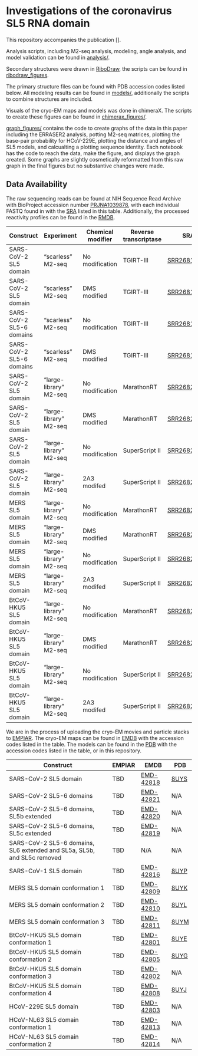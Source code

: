 # Investigations of the coronavirus SL5 RNA domain

This repository accompanies the publication [].

Analysis scripts, including M2-seq analysis, modeling, angle analysis, and model validation can be found in [analysis/](analysis).

Secondary structures were drawn in [RiboDraw](https://github.com/ribokit/RiboDraw), the scripts can be found in [ribodraw_figures](ribodraw_figures).

The primary structure files can be found with PDB accession codes listed below. All modeling results can be found in [models/](models), additionally the scripts to combine structures are included. 

Visuals of the cryo-EM maps and models was done in chimeraX. The scripts to create these figures can be found in [chimerax_figures/](chimerax_figures).

[graph_figures/](graph_figures) contains the code to create graphs of the data in this paper including the ERRASER2 analysis, potting M2-seq matrices, plotting the base-pair probability for HCoV-229E, plotting the distance and angles of SL5 models, and calcualting a plotting sequence identity. Each notebook has the code to reach the data, make the figure, and displays the graph created. Some graphs are slightly cosmetically reformatted from this raw graph in the final figures but no substantive changes were made.

##  Data Availability

The raw sequencing reads can be found at NIH Sequence Read Archive with BioProject accession number [PRJNA1039878](https://www.ncbi.nlm.nih.gov/bioproject/PRJNA1039878), with each individual FASTQ found in with the [SRA](https://www.ncbi.nlm.nih.gov/sra) listed in this table. Additionally, the processed reactivity profiles can be found in the [RMDB](https://rmdb.stanford.edu/).

| Construct                | Experiment             | Chemical modifier | Reverse transcriptase | SRA         | RMDB                                                         |
| ------------------------ | ---------------------- | ----------------- | --------------------- | ----------- | ------------------------------------------------------------ |
| SARS-CoV-2 SL5 domain    | “scarless” M2-seq      | No modification   | TGIRT-III             | [SRR26810680](https://www.ncbi.nlm.nih.gov/sra/SRX22507801[accn]) | [COVSL5_NOM_0002](https://rmdb.stanford.edu/detail/COVSL5_NOM_0002) |
| SARS-CoV-2 SL5 domain    | “scarless” M2-seq      | DMS modified      | TGIRT-III             | [SRR26810681](https://www.ncbi.nlm.nih.gov/sra/SRX22507800[accn]) | [COVSL5_DMS_0002](https://rmdb.stanford.edu/detail/COVSL5_DMS_0002) |
| SARS-CoV-2 SL5-6 domains | “scarless” M2-seq      | No modification   | TGIRT-III             | [SRR26810682](https://www.ncbi.nlm.nih.gov/sra/SRX22507799[accn]) | [COVSL5_NOM_0001](https://rmdb.stanford.edu/detail/COVSL5_NOM_0001) |
| SARS-CoV-2 SL5-6 domains | “scarless” M2-seq      | DMS modified      | TGIRT-III             | [SRR26810683](https://www.ncbi.nlm.nih.gov/sra/SRX22507798[accn]) | [COVSL5_DMS_0001](https://rmdb.stanford.edu/detail/COVSL5_DMS_0001) |
| SARS-CoV-2 SL5 domain    | “large-library” M2-seq | No modification   | MarathonRT            | [SRR26827601](https://www.ncbi.nlm.nih.gov/sra/SRX22524118[accn]) | [SL5CV2_NOM_0001](https://rmdb.stanford.edu/detail/SL5CV2_NOM_0001) |
| SARS-CoV-2 SL5 domain    | “large-library” M2-seq | DMS modified      | MarathonRT            | [SRR26827601](https://www.ncbi.nlm.nih.gov/sra/SRX22524118[accn]) | [SL5CV2_DMS_0001](https://rmdb.stanford.edu/detail/SL5CV2_DMS_0001) |
| SARS-CoV-2 SL5 domain    | “large-library” M2-seq | No modification   | SuperScript II        | [SRR26827601](https://www.ncbi.nlm.nih.gov/sra/SRX22524118[accn]) | [SL5CV2_NOM_0002](https://rmdb.stanford.edu/detail/SL5CV2_NOM_0002) |
| SARS-CoV-2 SL5 domain    | “large-library” M2-seq | 2A3 modifed       | SuperScript II        | [SRR26827601](https://www.ncbi.nlm.nih.gov/sra/SRX22524118[accn]) | [SL5CV2_2A3_0001](https://rmdb.stanford.edu/detail/SL5CV2_2A3_0001) |
| MERS SL5 domain          | “large-library” M2-seq | No modification   | MarathonRT            | [SRR26827601](https://www.ncbi.nlm.nih.gov/sra/SRX22524118[accn]) | [SL5MER_NOM_0001](https://rmdb.stanford.edu/detail/SL5MER_NOM_0001) |
| MERS SL5 domain          | “large-library” M2-seq | DMS modified      | MarathonRT            | [SRR26827601](https://www.ncbi.nlm.nih.gov/sra/SRX22524118[accn]) | [SL5MER_DMS_0001](https://rmdb.stanford.edu/detail/SL5MER_DMS_0001) |
| MERS SL5 domain          | “large-library” M2-seq | No modification   | SuperScript II        | [SRR26827601](https://www.ncbi.nlm.nih.gov/sra/SRX22524118[accn]) | [SL5MER_NOM_0002](https://rmdb.stanford.edu/detail/SL5MER_NOM_0002) |
| MERS SL5 domain          | “large-library” M2-seq | 2A3 modifed       | SuperScript II        | [SRR26827601](https://www.ncbi.nlm.nih.gov/sra/SRX22524118[accn]) | [SL5MER_2A3_0001](https://rmdb.stanford.edu/detail/SL5MER_2A3_0001) |
| BtCoV-HKU5 SL5 domain    | “large-library” M2-seq | No modification   | MarathonRT            | [SRR26827601](https://www.ncbi.nlm.nih.gov/sra/SRX22524118[accn]) | [SL5HKU_NOM_0001](https://rmdb.stanford.edu/detail/SL5HKU_NOM_0001) |
| BtCoV-HKU5 SL5 domain    | “large-library” M2-seq | DMS modified      | MarathonRT            | [SRR26827601](https://www.ncbi.nlm.nih.gov/sra/SRX22524118[accn]) | [SL5HKU_DMS_0001](https://rmdb.stanford.edu/detail/SL5HKU_DMS_0001) |
| BtCoV-HKU5 SL5 domain    | “large-library” M2-seq | No modification   | SuperScript II        | [SRR26827601](https://www.ncbi.nlm.nih.gov/sra/SRX22524118[accn]) | [SL5HKU_NOM_0002](https://rmdb.stanford.edu/detail/SL5HKU_NOM_0002) |
| BtCoV-HKU5 SL5 domain    | “large-library” M2-seq | 2A3 modifed       | SuperScript II        | [SRR26827601](https://www.ncbi.nlm.nih.gov/sra/SRX22524118[accn]) | [SL5HKU_2A3_0001](https://rmdb.stanford.edu/detail/SL5HKU_2A3_0001) |

We are in the process of uploading the cryo-EM movies and particle stacks to [EMPIAR](https://www.ebi.ac.uk/empiar/). The cryo-EM maps can be found in [EMDB](https://www.ebi.ac.uk/emdb/) with the accession codes listed in the table. The models can be found in the [PDB](https://www.rcsb.org/) with the accession codes listed in the table, or in this repository.

| Construct                                                    | EMPIAR | EMDB                                              | PDB                                         |
| ------------------------------------------------------------ | ------ | ------------------------------------------------- | ------------------------------------------- |
| SARS-CoV-2 SL5 domain                                        | TBD    | [EMD-42818](https://www.ebi.ac.uk/emdb/EMD-42818) | [8UYS](https://www.rcsb.org/structure/8uys) |
| SARS-CoV-2 SL5-6 domains                                     | TBD    | [EMD-42821](https://www.ebi.ac.uk/emdb/EMD-42821) | N/A                                         |
| SARS-CoV-2 SL5-6 domains, SL5b extended                      | TBD    | [EMD-42820](https://www.ebi.ac.uk/emdb/EMD-42820) | N/A                                         |
| SARS-CoV-2 SL5-6 domains, SL5c extended                      | TBD    | [EMD-42819](https://www.ebi.ac.uk/emdb/EMD-42819) | N/A                                         |
| SARS-CoV-2 SL5-6 domains, SL6 extended and SL5a, SL5b, and SL5c removed | TBD    | N/A                                               | N/A                                         |
| SARS-CoV-1 SL5 domain                                        | TBD    | [EMD-42816](https://www.ebi.ac.uk/emdb/EMD-42816) | [8UYP](https://www.rcsb.org/structure/8uyp) |
| MERS SL5 domain conformation 1                               | TBD    | [EMD-42809](https://www.ebi.ac.uk/emdb/EMD-42809) | [8UYK](https://www.rcsb.org/structure/8uyk) |
| MERS SL5 domain conformation 2                               | TBD    | [EMD-42810](https://www.ebi.ac.uk/emdb/EMD-42810) | [8UYL](https://www.rcsb.org/structure/8uyl) |
| MERS SL5 domain conformation 3                               | TBD    | [EMD-42811](https://www.ebi.ac.uk/emdb/EMD-42811) | [8UYM](https://www.rcsb.org/structure/8uym) |
| BtCoV-HKU5 SL5 domain conformation 1                         | TBD    | [EMD-42801](https://www.ebi.ac.uk/emdb/EMD-42801]) | [8UYE](https://www.rcsb.org/structure/8uye) |
| BtCoV-HKU5 SL5 domain conformation 2                         | TBD    | [EMD-42805](https://www.ebi.ac.uk/emdb/EMD-42805) | [8UYG](https://www.rcsb.org/structure/8uyg) |
| BtCoV-HKU5 SL5 domain conformation 3                         | TBD    | [EMD-42802](https://www.ebi.ac.uk/emdb/EMD-42802) | N/A                                         |
| BtCoV-HKU5 SL5 domain conformation 4                         | TBD    | [EMD-42808](https://www.ebi.ac.uk/emdb/EMD-42808) | [8UYJ](https://www.rcsb.org/structure/8uyj) |
| HCoV-229E SL5 domain                                         | TBD    | [EMD-42803](https://www.ebi.ac.uk/emdb/EMD-42803) | N/A                                         |
| HCoV-NL63 SL5 domain conformation 1                          | TBD    | [EMD-42813](https://www.ebi.ac.uk/emdb/EMD-42813) | N/A                                         |
| HCoV-NL63 SL5 domain conformation 2                          | TBD    | [EMD-42814](https://www.ebi.ac.uk/emdb/EMD-42814) | N/A                                         |

